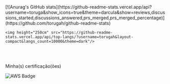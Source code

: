 <div>
[![Anurag's GitHub stats](https://github-readme-stats.vercel.app/api?username=toruga&show_icons=true&theme=darcula&show=reviews,discussions_started,discussions_answered,prs_merged,prs_merged_percentage)](https://github.com/torugah/github-readme-stats)


	<img height="250cm" src="https://github-readme-stats.vercel.app/api/top-langs/?username=torugah&layout-compact&langs_count=10000&theme=dark"/>
</div>

</br></br><p>Minha(s) certificação(ões)</p>

![AWS Badge](https://images.credly.com/size/110x110/images/00634f82-b07f-4bbd-a6bb-53de397fc3a6/image.png)






